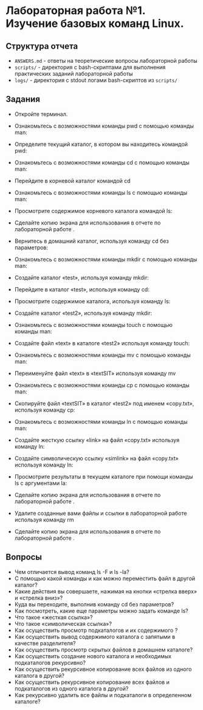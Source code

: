 # Лабораторная работа №1. Изучение базовых команд Linux.

## Структура отчета

* `ANSWERS.md` - ответы на теоретические вопросы лабораторной работы
* `scripts/`   - директория с bash-скриптами для выполнения практических заданий лабораторной работы
* `logs/`      - директория с stdout логами bash-скриптов из `scripts/`

## Задания

* Откройте терминал.
* Ознакомьтесь с возможностями команды pwd c помощью команды man:
* Определите текущий каталог, в котором вы находитесь командой pwd:
* Ознакомьтесь с возможностями команды cd c помощью команды man:
* Перейдите в корневой каталог командой cd
* Ознакомьтесь с возможностями команды ls c помощью команды man:
* Просмотрите содержимое корневого каталога командой ls:
* Сделайте копию экрана для использования в отчете по лабораторной работе .

* Вернитесь в домашний каталог, используя команду cd без параметров:
* Ознакомьтесь с возможностями команды mkdir c помощью команды man:
* Создайте каталог «test», используя команду mkdir:
* Перейдите в каталог «test», используя команду cd:
* Просмотрите содержимое каталога, используя команду ls:
* Создайте каталог «test2», используя команду mkdir:
* Ознакомьтесь с возможностями команды touch c помощью команды man:
* Создайте файл «text» в каталоге «test2» используя команду touch:
* Ознакомьтесь с возможностями команды mv c помощью команды man:
* Переименуйте файл «text» в «textSIT» используя команду mv
* Ознакомьтесь с возможностями команды cp c помощью команды man:
* Скопируйте файл «textSIT» в каталог «test2» под именем «copy.txt», используя команду cp:
* Ознакомьтесь с возможностями команды ln c помощью команды man:
* Создайте жесткую ссылку «link» на файл «copy.txt» используя команду ln:
* Создайте символическую ссылку «simlink» на файл «copy.txt» используя команду ln:
* Просмотрите результаты в текущем каталоге при помощи команды ls с аргументами la:
* Сделайте копию экрана для использования в отчете по лабораторной работе .

* Удалите созданные вами файлы и ссылки в лабораторной работе используя команду rm
* Сделайте копию экрана для использования в отчете по лабораторной работе .

## Вопросы

* Чем отличается вывод команд ls -F и ls -la?
* С помощью какой команды и как можно переместить файл в другой каталог?
* Какие действия вы совершаете, нажимая на кнопки «стрелка вверх» и «стрелка вниз»?
* Куда вы переходите, выполнив команду cd без параметров?
* Как посмотреть, какие еще параметры можно задать команде ls?
* Что такое «жесткая ссылка»?
* Что такое «символическая ссылка»?
* Как осуществить просмотр подкаталогов и их содержимого ?
* Как осуществить вывод содержимого каталога с запятыми в качестве разделителя?
* Как осуществить просмотр скрытых файлов в домашнем каталоге?
* Как осуществить создание нового каталога и необходимых подкаталогов рекурсивно?
* Как осуществить рекурсивное копирование всех файлов из одного каталога в другой?
* Как осуществить рекурсивное копирование всех файлов и подкаталогов из одного каталога в другой?
* Как рекурсивно удалить все файлы и подкаталоги в определенном каталоге?
